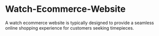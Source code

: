 # Watch-Ecommerce-Website
A watch ecommerce website is typically designed to provide a seamless online shopping experience for customers seeking timepieces. 
